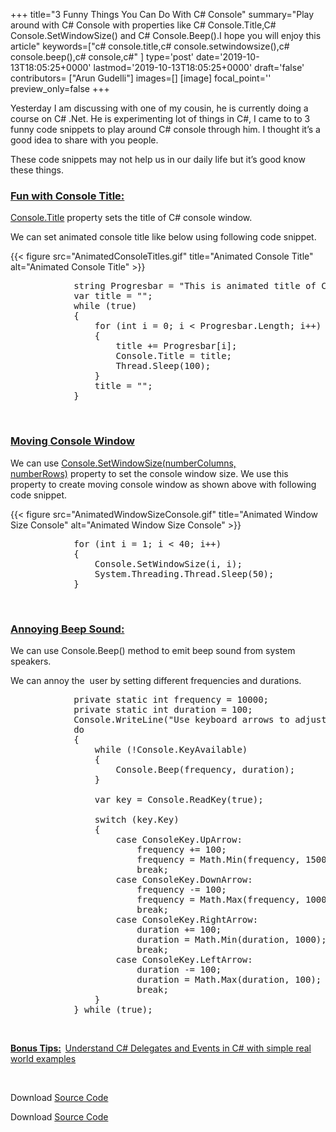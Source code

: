 +++
title="3 Funny Things You Can Do With C# Console"
summary="Play around with C# Console with properties like C# Console.Title,C# Console.SetWindowSize() and C# Console.Beep().I hope you will enjoy this article"
keywords=["c# console.title,c# console.setwindowsize(),c# console.beep(),c# console,c#"
]
type='post'
date='2019-10-13T18:05:25+0000'
lastmod='2019-10-13T18:05:25+0000'
draft='false'
contributors= ["Arun Gudelli"]
images=[]
[image]
focal_point=''
preview_only=false
+++

Yesterday I am discussing with one of my cousin, he is currently doing a course on C# .Net. He is experimenting lot of things in C#, I came to to 3 funny code snippets to play around C# console through him. I thought it’s a good idea to share with you people.

These code snippets may not help us in our daily life but it’s good know these things.

### <span style="text-decoration: underline;">Fun with Console Title:</span>

<a title="Console.Title CSharp" href="http://msdn.microsoft.com/en-us/library/system.console.title%28v=vs.110%29.aspx" target="_blank" rel="noopener">Console.Title</a> property sets the title of C# console window.

We can set animated console title like below using following code snippet.

{{< figure src="AnimatedConsoleTitles.gif" title="Animated Console Title" alt="Animated Console Title" >}}

<pre>            string Progresbar = "This is animated title of Console";
            var title = "";
            while (true)
            {
                for (int i = 0; i &lt; Progresbar.Length; i++)
                {
                    title += Progresbar[i];
                    Console.Title = title;
                    Thread.Sleep(100);
                }
                title = "";  
            }</pre>

&nbsp;

### <span style="text-decoration: underline;">Moving Console Window</span>

We can use&nbsp;<span style="text-decoration: underline;">Console.SetWindowSize(numberColumns, numberRows)</span>&nbsp;property to set the console window size. We use this property to create moving console window as shown above with following code snippet.

{{< figure src="AnimatedWindowSizeConsole.gif" title="Animated Window Size Console" alt="Animated Window Size Console" >}}

<pre>            for (int i = 1; i &lt; 40; i++)
            {
                Console.SetWindowSize(i, i);
                System.Threading.Thread.Sleep(50);
            }</pre>

&nbsp;

### <span style="text-decoration: underline;">Annoying Beep Sound:</span>

We can use Console.Beep() method to emit beep sound from system speakers.

We can annoy the &nbsp;user by setting different frequencies and durations.

<pre>            private static int frequency = 10000;
            private static int duration = 100;
            Console.WriteLine("Use keyboard arrows to adjust frequency and duration");
            do
            {
                while (!Console.KeyAvailable)
                {
                    Console.Beep(frequency, duration);
                }

                var key = Console.ReadKey(true);

                switch (key.Key)
                {
                    case ConsoleKey.UpArrow:
                        frequency += 100;
                        frequency = Math.Min(frequency, 15000);
                        break;
                    case ConsoleKey.DownArrow:
                        frequency -= 100;
                        frequency = Math.Max(frequency, 1000);
                        break;
                    case ConsoleKey.RightArrow:
                        duration += 100;
                        duration = Math.Min(duration, 1000);
                        break;
                    case ConsoleKey.LeftArrow:
                        duration -= 100;
                        duration = Math.Max(duration, 100);
                        break;
                }
            } while (true);</pre>

&nbsp;

<span style="text-decoration: underline;"><strong>Bonus Tips:</strong></span><strong>&nbsp;&nbsp;</strong><a title="C# Delegates and Events" href="https://www.arungudelli.com/csharp/delegates-and-events-in-csharp/" target="_blank" rel="noopener">Understand C# Delegates and Events in C# with simple real world examples</a>

&nbsp;

Download&nbsp;<a href="http://sdrv.ms/1b4HWa7" target="_blank" rel="noopener">Source Code</a>

Download&nbsp;<a href="http://sdrv.ms/1b4HWa7" target="_blank" rel="noopener">Source Code</a>

&nbsp;










